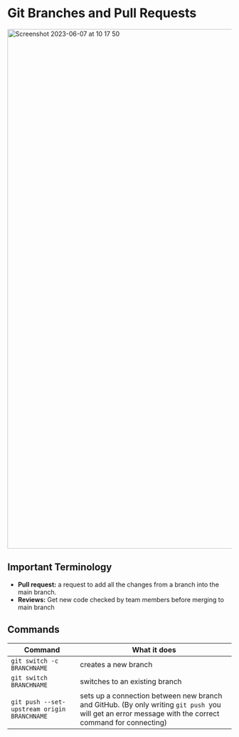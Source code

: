 # Git Branches and Pull Requests

<img width="1165" alt="Screenshot 2023-06-07 at 10 17 50" src="https://github.com/JudithRe/session-notebook/assets/64135479/ccbd5dfe-1bbd-48ed-89f9-d244aa3b0a66">

## Important Terminology

- **Pull request:** a request to add all the changes from a branch into the main branch.
- **Reviews:** Get new code checked by team members before merging to main branch

## Commands

| Command                                     | What it does                                                                                                                                           |
| ------------------------------------------- | ------------------------------------------------------------------------------------------------------------------------------------------------------ |
| `git switch -c BRANCHNAME `                 | creates a new branch                                                                                                                                   |
| `git switch BRANCHNAME `                    | switches to an existing branch                                                                                                                         |
| `git push --set-upstream origin BRANCHNAME` | sets up a connection between new branch and GitHub. (By only writing `git push `you will get an error message with the correct command for connecting) |

